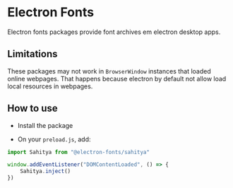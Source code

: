 # Electron Fonts

Electron fonts packages provide font archives em electron desktop apps.

## Limitations

These packages may not work in `BrowserWindow` instances that loaded online webpages. That happens because electron by default not allow load local resources in webpages.

## How to use

* Install the package

* On your `preload.js`, add:

```ts
import Sahitya from "@electron-fonts/sahitya"

window.addEventListener("DOMContentLoaded", () => {
    Sahitya.inject()
})
```
